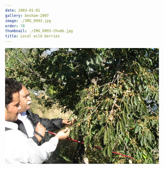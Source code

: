 ```yaml
---
date: 2003-01-01
gallery: besham-2007
image: ./IMG_0993.jpg
order: 70
thumbnail: ./IMG_0993-thumb.jpg
title: Local wild berries
---
```


![Local wild berries](./IMG_0993.jpg)